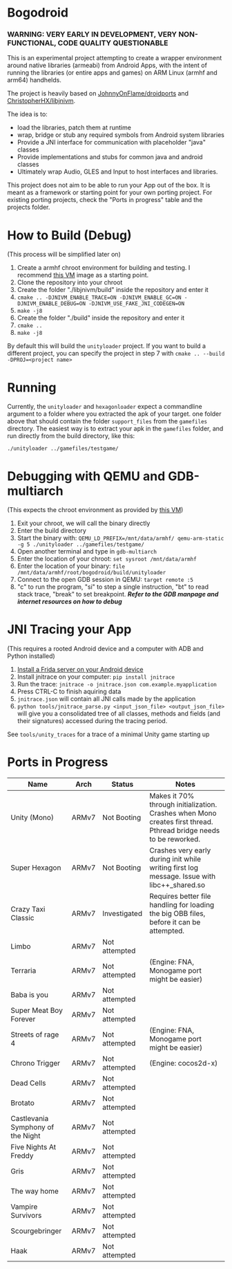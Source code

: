 # Bogodroid

### **WARNING: VERY EARLY IN DEVELOPMENT, VERY NON-FUNCTIONAL, CODE QUALITY QUESTIONABLE**

This is an experimental project attempting to create a wrapper environment around native libraries (armeabi) from Android Apps, with the intent of running the libraries (or entire apps and games) on ARM Linux (armhf and arm64) handhelds.

The project is heavily based on [JohnnyOnFlame/droidports](https://github.com/JohnnyonFlame/droidports) and [ChristopherHX/libjnivm](https://github.com/ChristopherHX/libjnivm).

The idea is to:
- load the libraries, patch them at runtime
- wrap, bridge or stub any required symbols from Android system libraries
- Provide a JNI interface for communication with placeholder "java" classes
- Provide implementations and stubs for common java and android classes
- Ultimately wrap Audio, GLES and Input to host interfaces and libraries.

This project does not aim to be able to run your App out of the box. It is meant as a framework or starting point for your own porting project. For existing porting projects, check the "Ports in progress" table and the projects folder.

# How to Build (Debug)

(This process will be simplified later on)

1. Create a armhf chroot environment for building and testing. I recommend [this VM](https://forum.odroid.com/viewtopic.php?p=306185#p306185) image as a starting point.
2. Clone the repository into your chroot
3. Create the folder "./libjnivm/build" inside the repository and enter it
4. `cmake .. -DJNIVM_ENABLE_TRACE=ON -DJNIVM_ENABLE_GC=ON -DJNIVM_ENABLE_DEBUG=ON -DJNIVM_USE_FAKE_JNI_CODEGEN=ON `
5. `make -j8`
6. Create the folder "./build" inside the repository and enter it
7. `cmake ..` 
8. `make -j8`

By default this will build the `unityloader` project. If you want to build a different project, you can specify the project in step 7 with `cmake .. --build -DPROJ=<project name>`

# Running

Currently, the `unityloader` and `hexagonloader` expect a commandline argument to a folder where you extracted the apk of your target. one folder above that should contain the folder `support_files` from the `gamefiles` directory. The easiest way is to extract your apk in the `gamefiles` folder, and run directly from the build directory, like this: 

`./unityloader ../gamefiles/testgame/`

# Debugging with QEMU and GDB-multiarch

(This expects the chroot environment as provided by [this VM](https://forum.odroid.com/viewtopic.php?p=306185#p306185))

1. Exit your chroot, we will call the binary directly
2. Enter the build directory 
3. Start the binary with: 
`QEMU_LD_PREFIX=/mnt/data/armhf/ qemu-arm-static -g 5 ./unityloader ../gamefiles/testgame/`
4. Open another terminal and type in `gdb-multiarch`
5. Enter the location of your chroot: `set sysroot /mnt/data/armhf`
6. Enter the location of your binary: `file /mnt/data/armhf/root/bogodroid/build/unityloader`
7. Connect to the open GDB session in QEMU: `target remote :5`
6. "c" to run the program, "si" to step a single instruction, "bt" to read stack trace, "break" to set breakpoint. ***Refer to the GDB manpage and internet resources on how to debug***

# JNI Tracing your App

(This requires a rooted Android device and a computer with ADB and Python installed)

1. [Install a Frida server on your Android device](https://frida.re/docs/android/)
2. Install jnitrace on your computer: `pip install jnitrace`
3. Run the trace: `jnitrace -o jnitrace.json com.example.myapplication`
4. Press CTRL-C to finish aquiring data
5. `jnitrace.json` will contain all JNI calls made by the application
6. `python tools/jnitrace_parse.py <input_json_file> <output_json_file>` will give you a consolidated tree of all classes, methods and fields (and their signatures) accessed during the tracing period.

See `tools/unity_traces` for a trace of a minimal Unity game starting up





# Ports in Progress

| Name                              | Arch  | Status        | Notes                                                                                                              |
|-----------------------------------|-------|---------------|--------------------------------------------------------------------------------------------------------------------|
| Unity (Mono)                      | ARMv7 | Not Booting   | Makes it 70% through initialization. Crashes when Mono creates first thread.  Pthread bridge needs to be reworked. |
| Super Hexagon                     | ARMv7 | Not Booting   | Crashes very early during init while writing first log message. Issue with libc++_shared.so                      |
| Crazy Taxi Classic                | ARMv7 | Investigated  | Requires better file handling for loading the big OBB files, before it can be attempted.                                                       |
| Limbo                             | ARMv7 | Not attempted |                                                                                                                    |
| Terraria                          | ARMv7 | Not attempted | (Engine: FNA, Monogame port might be easier)                                                                       |
| Baba is you                       | ARMv7 | Not attempted |                                                                                                                    |
| Super Meat Boy Forever            | ARMv7 | Not attempted |                                                                                                                    |
| Streets of rage 4                 | ARMv7 | Not attempted | (Engine: FNA, Monogame port might be easier)                                                                       |
| Chrono Trigger                    | ARMv7 | Not attempted | (Engine: cocos2d-x)                                                                                                |
| Dead Cells                        | ARMv7 | Not attempted |                                                                                                                    |
| Brotato                           | ARMv7 | Not attempted |                                                                                                                    |
| Castlevania Symphony of the Night | ARMv7 | Not attempted |                                                                                                                    |
| Five Nights At Freddy             | ARMv7 | Not attempted |                                                                                                                    |
| Gris                              | ARMv7 | Not attempted |                                                                                                                    |
| The way home                      | ARMv7 | Not attempted |                                                                                                                    |
| Vampire Survivors                 | ARMv7 | Not attempted |                                                                                                                    |
| Scourgebringer                    | ARMv7 | Not attempted |                                                                                                                    |
| Haak                              | ARMv7 | Not attempted |                                                                                                                    |




